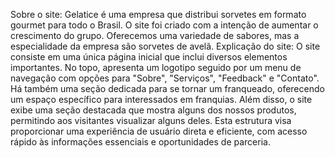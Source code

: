 Sobre o site:
Gelatice é uma empresa que distribui sorvetes em formato gourmet para todo o Brasil. O site foi criado com a intenção de aumentar o crescimento do grupo. Oferecemos uma variedade de sabores, mas a especialidade da empresa são sorvetes de avelã. 
Explicação do site:
O site consiste em uma única página inicial que inclui diversos elementos importantes. No topo, apresenta um logotipo seguido por um menu de navegação com opções para "Sobre", "Serviços", "Feedback" e "Contato". Há também uma seção dedicada para se tornar um franqueado, oferecendo um espaço específico para interessados em franquias. Além disso, o site exibe uma seção destacada que mostra alguns dos nossos produtos, permitindo aos visitantes visualizar alguns deles. Esta estrutura visa proporcionar uma experiência de usuário direta e eficiente, com acesso rápido às informações essenciais e oportunidades de parceria.
